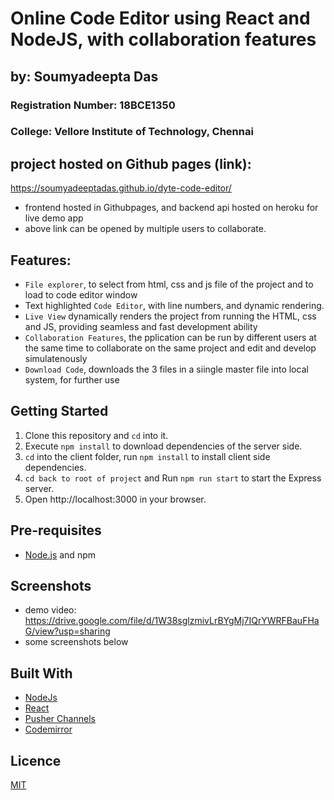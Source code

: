 # Online Code Editor using React and NodeJS, with collaboration features

## by: Soumyadeepta Das
### Registration Number: 18BCE1350
### College: Vellore Institute of Technology, Chennai

## project hosted on Github pages (link):
https://soumyadeeptadas.github.io/dyte-code-editor/

- frontend hosted in Githubpages, and backend api hosted on heroku for live demo app
- above link can be opened by multiple users to collaborate.



## Features:
- `File explorer`, to select from html, css and js file of the project and to load to code editor window
- Text highlighted `Code Editor`, with line numbers, and dynamic rendering.
- `Live View` dynamically renders the project from running the HTML, css and JS, providing seamless and fast development ability
- `Collaboration Features`, the pplication can be run by different users at the same time to collaborate on the same project and edit and develop simulatenously
- `Download Code`, downloads the 3 files in a siingle master file into local system, for further use


## Getting Started

1. Clone this repository and `cd` into it.
2. Execute `npm install` to download dependencies of the server side.
3. `cd` into the client folder, run `npm install`  to install client side dependencies.
4. `cd back to root of project` and Run `npm run start` to start the Express server.
6. Open http://localhost:3000 in your browser.

## Pre-requisites

- [Node.js](https://nodejs.org/en) and npm


## Screenshots

- demo video: https://drive.google.com/file/d/1W38sglzmivLrBYgMj7IQrYWRFBauFHaG/view?usp=sharing
- some screenshots below


## Built With
- [NodeJs](https://nodejs.org)
- [React](https://reactjs.org)
- [Pusher Channels](https://pusher.com/channels)
- [Codemirror](https://codemirror.net/)

## Licence

[MIT](https://opensource.org/licenses/MIT)
